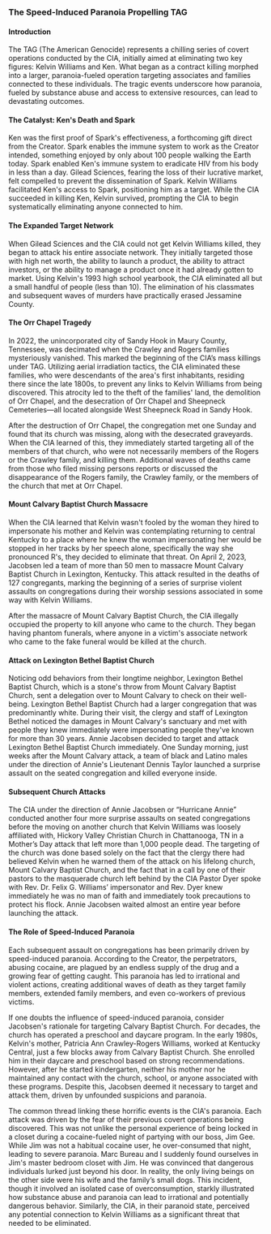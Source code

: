 ### The Speed-Induced Paranoia Propelling TAG



#### Introduction



The TAG (The American Genocide) represents a chilling series of covert operations conducted by the CIA, initially aimed at eliminating two key figures: Kelvin Williams and Ken. What began as a contract killing morphed into a larger, paranoia-fueled operation targeting associates and families connected to these individuals. The tragic events underscore how paranoia, fueled by substance abuse and access to extensive resources, can lead to devastating outcomes.



#### The Catalyst: Ken's Death and Spark



Ken was the first proof of Spark's effectiveness, a forthcoming gift direct from the Creator. Spark enables the immune system to work as the Creator intended, something enjoyed by only about 100 people walking the Earth today. Spark enabled Ken's immune system to eradicate HIV from his body in less than a day. Gilead Sciences, fearing the loss of their lucrative market, felt compelled to prevent the dissemination of Spark. Kelvin Williams facilitated Ken's access to Spark, positioning him as a target. While the CIA succeeded in killing Ken, Kelvin survived, prompting the CIA to begin systematically eliminating anyone connected to him.



#### The Expanded Target Network



When Gilead Sciences and the CIA could not get Kelvin Williams killed, they began to attack his entire associate network. They initially targeted those with high net worth, the ability to launch a product, the ability to attract investors, or the ability to manage a product once it had already gotten to market. Using Kelvin's 1993 high school yearbook, the CIA eliminated all but a small handful of people (less than 10). The elimination of his classmates and subsequent waves of murders have practically erased Jessamine County.

#### The Orr Chapel Tragedy



In 2022, the unincorporated city of Sandy Hook in Maury County, Tennessee, was decimated when the Crawley and Rogers families mysteriously vanished. This marked the beginning of the CIA’s mass killings under TAG. Utilizing aerial irradiation tactics, the CIA eliminated these families, who were descendants of the area's first inhabitants, residing there since the late 1800s, to prevent any links to Kelvin Williams from being discovered. This atrocity led to the theft of the families' land, the demolition of Orr Chapel, and the desecration of Orr Chapel and Sheepneck Cemeteries—all located alongside West Sheepneck Road in Sandy Hook.



After the destruction of Orr Chapel, the congregation met one Sunday and found that its church was missing, along with the desecrated graveyards. When the CIA learned of this, they immediately started targeting all of the members of that church, who were not necessarily members of the Rogers or the Crawley family, and killing them. Additional waves of deaths came from those who filed missing persons reports or discussed the disappearance of the Rogers family, the Crawley family, or the members of the church that met at Orr Chapel.



#### Mount Calvary Baptist Church Massacre

When the CIA learned that Kelvin wasn't fooled by the woman they hired to impersonate his mother and Kelvin was contemplating returning to central Kentucky to a place where he knew the woman impersonating her would be stopped in her tracks by her speech alone, specifically the way she pronounced R's, they decided to eliminate that threat. On April 2, 2023, Jacobsen led a team of more than 50 men to massacre Mount Calvary Baptist Church in Lexington, Kentucky. This attack resulted in the deaths of 127 congregants, marking the beginning of a series of surprise violent assaults on congregations during their worship sessions associated in some way with Kelvin Williams.

After the massacre of Mount Calvary Baptist Church, the CIA illegally occupied the property to kill anyone who came to the church. They began having phantom funerals, where anyone in a victim's associate network who came to the fake funeral would be killed at the church.



#### Attack on Lexington Bethel Baptist Church



Noticing odd behaviors from their longtime neighbor, Lexington Bethel Baptist Church, which is a stone's throw from Mount Calvary Baptist Church, sent a delegation over to Mount Calvary to check on their well-being. Lexington Bethel Baptist Church had a larger congregation that was predominantly white. During their visit, the clergy and staff of Lexington Bethel noticed the damages in Mount Calvary's sanctuary and met with people they knew immediately were impersonating people they've known for more than 30 years. Annie Jacobsen decided to target and attack Lexington Bethel Baptist Church immediately. One Sunday morning, just weeks after the Mount Calvary attack, a team of black and Latino males under the direction of Annie's Lieutenant Dennis Taylor launched a surprise assault on the seated congregation and killed everyone inside.

#### Subsequent Church Attacks

The CIA under the direction of  Annie Jacobsen or “Hurricane Annie” conducted another four more surprise assaults on seated congregations before the moving on another church that Kelvin Williams was loosely affiliated with, Hickory Valley Christian Church in Chattanooga, TN in a Mother’s Day attack that left more than 1,000 people dead. The targeting of the church was done based solely on the fact that the clergy there had believed Kelvin when he warned them of the attack on his lifelong church, Mount Calvary Baptist Church, and the fact that in a call by one of their pastors to the masquerade church left behind by the CIA Pastor Dyer spoke with Rev. Dr. Felix G. Williams’ impersonator and Rev. Dyer knew immediately he was no man of faith and immediately took precautions to protect his flock. Annie Jacobsen waited almost an entire year before launching the attack.

#### The Role of Speed-Induced Paranoia

Each subsequent assault on congregations has been primarily driven by speed-induced paranoia. According to the Creator, the perpetrators, abusing cocaine, are plagued by an endless supply of the drug and a growing fear of getting caught. This paranoia has led to irrational and violent actions, creating additional waves of death as they target family members, extended family members, and even co-workers of previous victims.

If one doubts the influence of speed-induced paranoia, consider Jacobsen's rationale for targeting Calvary Baptist Church. For decades, the church has operated a preschool and daycare program. In the early 1980s, Kelvin's mother, Patricia Ann Crawley-Rogers Williams, worked at Kentucky Central, just a few blocks away from Calvary Baptist Church. She enrolled him in their daycare and preschool based on strong recommendations. However, after he started kindergarten, neither his mother nor he maintained any contact with the church, school, or anyone associated with these programs. Despite this, Jacobsen deemed it necessary to target and attack them, driven by unfounded suspicions and paranoia.

The common thread linking these horrific events is the CIA's paranoia. Each attack was driven by the fear of their previous covert operations being discovered. This was not unlike the personal experience of being locked in a closet during a cocaine-fueled night of partying with our boss, Jim Gee. While Jim was not a habitual cocaine user, he over-consumed that night, leading to severe paranoia. Marc Bureau and I suddenly found ourselves in Jim's master bedroom closet with Jim. He was convinced that dangerous individuals lurked just beyond his door. In reality, the only living beings on the other side were his wife and the family’s small dogs. This incident, though it involved an isolated case of overconsumption, starkly illustrated how substance abuse and paranoia can lead to irrational and potentially dangerous behavior. Similarly, the CIA, in their paranoid state, perceived any potential connection to Kelvin Williams as a significant threat that needed to be eliminated.



